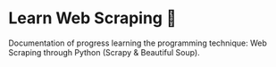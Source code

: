 # Learn Web Scraping :mag_right:

Documentation of progress learning the programming technique: Web Scraping through Python (Scrapy & Beautiful Soup).

##
